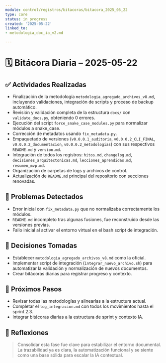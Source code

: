 ```yaml
---
module: control/registros/bitacoras/bitacora_2025_05_22
type: core
status: in_progress
created: '2025-05-22'
linked_to:
- metodologia_doc_ia_v2.md

---
```

# 🗓 Bitácora Diaria – 2025-05-22

## ✅ Actividades Realizadas
- Finalización de la metodología `metodologia_agregado_archivos_v8.md`, incluyendo validaciones, integración de scripts y proceso de backup automático.
- Revisión y validación completa de la estructura `docs/` con `validate_docs.py`, obteniendo 0 errores.
- Ejecución del script `force_snake_case_modules.py` para normalizar módulos a snake_case.
- Corrección de metadatos usando `fix_metadata.py`.
- Empaquetado de versiones (`v0.0.0.1_auditoria`, `v0.0.0.2_CLI_FINAL`, `v0.0.0.2_documentacion`, `v0.0.0.2_metodologias`) con sus respectivos `README.md` y `version.md`.
- Integración de todos los registros: `hitos.md`, `changelog.md`, `decisiones_arquitectonicas.md`, `lecciones_aprendidas.md`, `resumen_mvp.md`.
- Organización de carpetas de logs y archivos de control.
- Actualización de `README.md` principal del repositorio con secciones renovadas.

## 🐛 Problemas Detectados
- Error inicial con `fix_metadata.py` que no normalizaba correctamente los módulos.
- `README.md` incompleto tras algunas fusiones, fue reconstruido desde las versiones previas.
- Fallo inicial al activar el entorno virtual en el bash script de integración.

## 🧠 Decisiones Tomadas
- Establecer `metodologia_agregado_archivos_v8.md` como la oficial.
- Implementar script de integración (`integrar_nuevo_archivo.sh`) para automatizar la validación y normalización de nuevos documentos.
- Crear bitácoras diarias para registrar progreso y contexto.

## 📌 Próximos Pasos
- Revisar todas las metodologías y alinearlas a la estructura actual.
- Completar el `log_integracion.md` con todos los movimientos hasta el sprint 2.3.
- Integrar bitácoras diarias a la estructura de sprint y contexto IA.

## 💬 Reflexiones
> Consolidar esta fase fue clave para estabilizar el entorno documental. La trazabilidad ya es clara, la automatización funcional y se siente como una base sólida para escalar la IA contextual.
